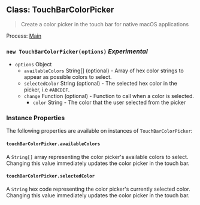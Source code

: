 ## Class: TouchBarColorPicker

> Create a color picker in the touch bar for native macOS applications

Process: [Main]({{site.baseurl}}/docs/tutorial/quick-start#main-process)

### `new TouchBarColorPicker(options)` _Experimental_

*   `options` Object
    *   `availableColors` String[] (optional) - Array of hex color strings to appear as possible colors to select.
    *   `selectedColor` String (optional) - The selected hex color in the picker, i.e `#ABCDEF`.
    *   `change` Function (optional) - Function to call when a color is selected.
        *   `color` String - The color that the user selected from the picker

### Instance Properties

The following properties are available on instances of `TouchBarColorPicker`:

#### `touchBarColorPicker.availableColors`

A `String[]` array representing the color picker's available colors to select. Changing this value immediately updates the color picker in the touch bar.

#### `touchBarColorPicker.selectedColor`

A `String` hex code representing the color picker's currently selected color. Changing this value immediately updates the color picker in the touch bar.
